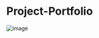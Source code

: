 ﻿# Project-Portfolio
 ![image](https://github.com/user-attachments/assets/6f3b8fa4-bd72-4921-9d15-81c6cbeb1608)

